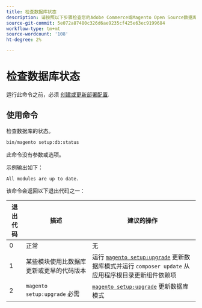 ```yaml
---
title: 检查数据库状态
description: 请按照以下步骤检查您的Adobe Commerce或Magento Open Source数据库状态。
source-git-commit: 5e072a87480c326d6ae9235cf425e63ec9199684
workflow-type: tm+mt
source-wordcount: '108'
ht-degree: 2%

---
```



# 检查数据库状态

运行此命令之前，必须 [创建或更新部署配置](deployment.md).

## 使用命令

检查数据库的状态。

```bash
bin/magento setup:db:status
```

此命令没有参数或选项。

示例输出如下：

```terminal
All modules are up to date.
```

该命令会返回以下退出代码之一：

| 退出代码 | 描述 | 建议的操作 |
|--------------|--------------|---------------|
| 0 | 正常 | 无 |
| 1 | 某些模块使用比数据库更新或更早的代码版本 | 运行 [`magento setup:upgrade`](database-upgrade.md) 更新数据库模式并运行 `composer update` 从应用程序根目录更新组件依赖项 |
| 2 | `magento setup:upgrade` 必需 | [`magento setup:upgrade`](database-upgrade.md) 更新数据库模式 |
